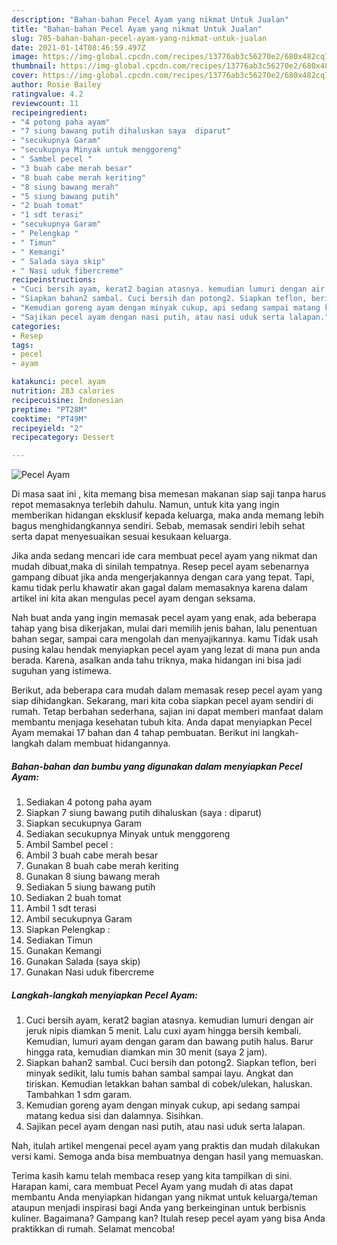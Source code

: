 ```yaml
---
description: "Bahan-bahan Pecel Ayam yang nikmat Untuk Jualan"
title: "Bahan-bahan Pecel Ayam yang nikmat Untuk Jualan"
slug: 705-bahan-bahan-pecel-ayam-yang-nikmat-untuk-jualan
date: 2021-01-14T08:46:59.497Z
image: https://img-global.cpcdn.com/recipes/13776ab3c56270e2/680x482cq70/pecel-ayam-foto-resep-utama.jpg
thumbnail: https://img-global.cpcdn.com/recipes/13776ab3c56270e2/680x482cq70/pecel-ayam-foto-resep-utama.jpg
cover: https://img-global.cpcdn.com/recipes/13776ab3c56270e2/680x482cq70/pecel-ayam-foto-resep-utama.jpg
author: Rosie Bailey
ratingvalue: 4.2
reviewcount: 11
recipeingredient:
- "4 potong paha ayam"
- "7 siung bawang putih dihaluskan saya  diparut"
- "secukupnya Garam"
- "secukupnya Minyak untuk menggoreng"
- " Sambel pecel "
- "3 buah cabe merah besar"
- "8 buah cabe merah keriting"
- "8 siung bawang merah"
- "5 siung bawang putih"
- "2 buah tomat"
- "1 sdt terasi"
- "secukupnya Garam"
- " Pelengkap "
- " Timun"
- " Kemangi"
- " Salada saya skip"
- " Nasi uduk fibercreme"
recipeinstructions:
- "Cuci bersih ayam, kerat2 bagian atasnya. kemudian lumuri dengan air jeruk nipis diamkan 5 menit. Lalu cuxi ayam hingga bersih kembali. Kemudian, lumuri ayam dengan garam dan bawang putih halus. Barur hingga rata, kemudian diamkan min 30 menit (saya 2 jam)."
- "Siapkan bahan2 sambal. Cuci bersih dan potong2. Siapkan teflon, beri minyak sedikit, lalu tumis bahan sambal sampai layu. Angkat dan tiriskan. Kemudian letakkan bahan sambal di cobek/ulekan, haluskan. Tambahkan 1 sdm garam."
- "Kemudian goreng ayam dengan minyak cukup, api sedang sampai matang kedua sisi dan dalamnya. Sisihkan."
- "Sajikan pecel ayam dengan nasi putih, atau nasi uduk serta lalapan."
categories:
- Resep
tags:
- pecel
- ayam

katakunci: pecel ayam 
nutrition: 283 calories
recipecuisine: Indonesian
preptime: "PT28M"
cooktime: "PT49M"
recipeyield: "2"
recipecategory: Dessert

---
```



![Pecel Ayam](https://img-global.cpcdn.com/recipes/13776ab3c56270e2/680x482cq70/pecel-ayam-foto-resep-utama.jpg)

Di masa  saat ini , kita memang bisa memesan makanan siap saji tanpa harus repot memasaknya terlebih dahulu. Namun, untuk kita yang ingin memberikan hidangan eksklusif kepada keluarga, maka anda memang lebih bagus menghidangkannya sendiri. Sebab, memasak sendiri lebih sehat serta dapat menyesuaikan sesuai kesukaan keluarga.

Jika anda sedang mencari ide cara membuat pecel ayam yang nikmat dan mudah dibuat,maka di sinilah tempatnya. Resep pecel ayam  sebenarnya gampang dibuat jika anda mengerjakannya dengan cara yang tepat. Tapi, kamu tidak perlu khawatir akan gagal dalam memasaknya 
karena dalam artikel ini kita akan mengulas pecel ayam dengan seksama.  



Nah buat anda yang ingin memasak pecel ayam yang enak, ada beberapa tahap yang bisa dikerjakan, mulai dari memilih jenis bahan, lalu penentuan bahan segar, sampai cara mengolah dan menyajikannya. kamu Tidak usah pusing kalau hendak menyiapkan pecel ayam yang lezat di mana pun anda berada. Karena, asalkan anda  tahu triknya, maka hidangan ini bisa jadi suguhan yang istimewa.

Berikut, ada beberapa cara mudah dalam memasak resep pecel ayam yang siap dihidangkan. Sekarang, mari kita coba siapkan pecel ayam sendiri di rumah. Tetap berbahan sederhana, sajian ini dapat memberi manfaat dalam membantu menjaga kesehatan tubuh kita. Anda dapat menyiapkan Pecel Ayam memakai 17 bahan dan 4 tahap pembuatan. Berikut ini langkah-langkah dalam membuat hidangannya.

<!--inarticleads1-->

##### Bahan-bahan dan bumbu yang digunakan dalam menyiapkan Pecel Ayam:

1. Sediakan 4 potong paha ayam
1. Siapkan 7 siung bawang putih dihaluskan (saya : diparut)
1. Siapkan secukupnya Garam
1. Sediakan secukupnya Minyak untuk menggoreng
1. Ambil  Sambel pecel :
1. Ambil 3 buah cabe merah besar
1. Gunakan 8 buah cabe merah keriting
1. Gunakan 8 siung bawang merah
1. Sediakan 5 siung bawang putih
1. Sediakan 2 buah tomat
1. Ambil 1 sdt terasi
1. Ambil secukupnya Garam
1. Siapkan  Pelengkap :
1. Sediakan  Timun
1. Gunakan  Kemangi
1. Gunakan  Salada (saya skip)
1. Gunakan  Nasi uduk fibercreme




<!--inarticleads2-->

##### Langkah-langkah menyiapkan Pecel Ayam:

1. Cuci bersih ayam, kerat2 bagian atasnya. kemudian lumuri dengan air jeruk nipis diamkan 5 menit. Lalu cuxi ayam hingga bersih kembali. Kemudian, lumuri ayam dengan garam dan bawang putih halus. Barur hingga rata, kemudian diamkan min 30 menit (saya 2 jam).
1. Siapkan bahan2 sambal. Cuci bersih dan potong2. Siapkan teflon, beri minyak sedikit, lalu tumis bahan sambal sampai layu. Angkat dan tiriskan. Kemudian letakkan bahan sambal di cobek/ulekan, haluskan. Tambahkan 1 sdm garam.
1. Kemudian goreng ayam dengan minyak cukup, api sedang sampai matang kedua sisi dan dalamnya. Sisihkan.
1. Sajikan pecel ayam dengan nasi putih, atau nasi uduk serta lalapan.




Nah, itulah artikel mengenai  pecel ayam  yang praktis dan mudah dilakukan versi kami. Semoga anda bisa membuatnya dengan hasil yang memuaskan. 

Terima kasih kamu telah membaca resep yang kita tampilkan di sini. Harapan kami, cara membuat  Pecel Ayam yang mudah di atas dapat membantu Anda menyiapkan hidangan yang nikmat untuk keluarga/teman ataupun menjadi inspirasi bagi Anda yang berkeinginan untuk berbisnis kuliner. Bagaimana? Gampang kan? Itulah resep pecel ayam yang bisa Anda praktikkan di rumah. Selamat mencoba!

